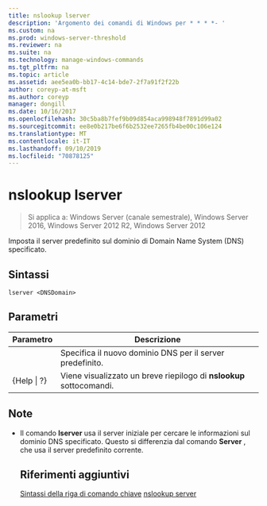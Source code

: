 ```yaml
---
title: nslookup lserver
description: 'Argomento dei comandi di Windows per * * * *- '
ms.custom: na
ms.prod: windows-server-threshold
ms.reviewer: na
ms.suite: na
ms.technology: manage-windows-commands
ms.tgt_pltfrm: na
ms.topic: article
ms.assetid: aee5ea0b-bb17-4c14-bde7-2f7a91f2f22b
author: coreyp-at-msft
ms.author: coreyp
manager: dongill
ms.date: 10/16/2017
ms.openlocfilehash: 30c5ba8b7fef9b09d854aca998948f7891d99a02
ms.sourcegitcommit: ee8e0b217be6f6b2532ee7265fb4be00c106e124
ms.translationtype: MT
ms.contentlocale: it-IT
ms.lasthandoff: 09/10/2019
ms.locfileid: "70878125"
---
```

# <a name="nslookup-lserver"></a>nslookup lserver

>Si applica a: Windows Server (canale semestrale), Windows Server 2016, Windows Server 2012 R2, Windows Server 2012

Imposta il server predefinito sul dominio di Domain Name System (DNS) specificato.
## <a name="syntax"></a>Sintassi
```
lserver <DNSDomain> 
```
## <a name="parameters"></a>Parametri

|    Parametro    |                      Descrizione                      |
|-----------------|-------------------------------------------------------|
|   <DNSDomain>   | Specifica il nuovo dominio DNS per il server predefinito.  |
| {Help &#124; ?} | Viene visualizzato un breve riepilogo di **nslookup** sottocomandi. |

## <a name="remarks"></a>Note
- Il comando **lserver** usa il server iniziale per cercare le informazioni sul dominio DNS specificato. Questo si differenzia dal comando **Server** , che usa il server predefinito corrente.
  ## <a name="additional-references"></a>Riferimenti aggiuntivi
  [Sintassi della riga di comando chiave](command-line-syntax-key.md)
  [nslookup server](nslookup-server.md)
